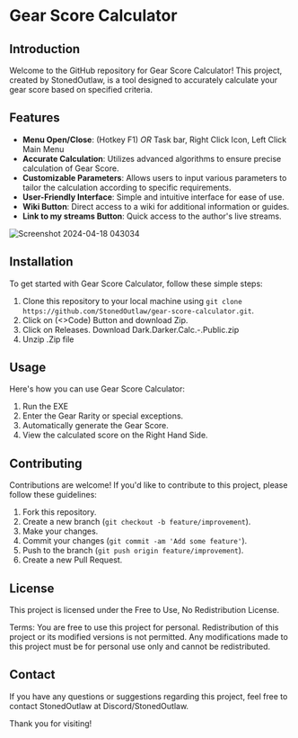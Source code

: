 # Gear Score Calculator

## Introduction
Welcome to the GitHub repository for Gear Score Calculator! This project, created by StonedOutlaw, is a tool designed to accurately calculate your gear score based on specified criteria.

## Features
- **Menu Open/Close**: (Hotkey F1)    *OR*    Task bar, Right Click Icon, Left Click Main Menu
- **Accurate Calculation**: Utilizes advanced algorithms to ensure precise calculation of Gear Score.
- **Customizable Parameters**: Allows users to input various parameters to tailor the calculation according to specific requirements.
- **User-Friendly Interface**: Simple and intuitive interface for ease of use.
- **Wiki Button**: Direct access to a wiki for additional information or guides.
- **Link to my streams Button**: Quick access to the author's live streams.


![Screenshot 2024-04-18 043034](https://github.com/stonedoutlaw/GearScoreCalc/assets/61644139/7ed3a070-a9c6-4776-a4f5-4a96b31bece8)

## Installation
To get started with Gear Score Calculator, follow these simple steps:
1. Clone this repository to your local machine using `git clone https://github.com/StonedOutlaw/gear-score-calculator.git`.
2. Click on (<>Code) Button and download Zip.
3. Click on Releases. Download Dark.Darker.Calc.-.Public.zip
4. Unzip .Zip file

## Usage
Here's how you can use Gear Score Calculator:
1. Run the EXE
2. Enter the Gear Rarity or special exceptions.
3. Automatically generate the Gear Score.
4. View the calculated score on the Right Hand Side.

## Contributing
Contributions are welcome! If you'd like to contribute to this project, please follow these guidelines:
1. Fork this repository.
2. Create a new branch (`git checkout -b feature/improvement`).
3. Make your changes.
4. Commit your changes (`git commit -am 'Add some feature'`).
5. Push to the branch (`git push origin feature/improvement`).
6. Create a new Pull Request.

## License
This project is licensed under the Free to Use, No Redistribution License.

Terms:
You are free to use this project for personal.
Redistribution of this project or its modified versions is not permitted.
Any modifications made to this project must be for personal use only and cannot be redistributed.

## Contact
If you have any questions or suggestions regarding this project, feel free to contact StonedOutlaw at Discord/StonedOutlaw.

Thank you for visiting!
